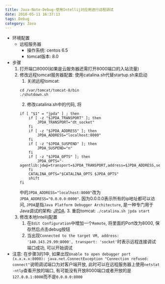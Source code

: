 ```yaml
---
title: Java-Note-Debug-使用Intellij对应用进行远程调试
date: 2018-05-11 16:37:13
tags: Debug
category: Java
---
```

- 环境配置
    - 远程服务器
        - 操作系统: centos 6.5
        - tomcat版本: 8.0
- 步骤
    1. 打开端口8000(如果是云服务器还需打开8000端口的入站流量)
    1. 修改远程tomcat服务器配置: 使用catalina.sh代替startup.sh来启动
        1. 关闭远程tomcat: 
        ```
        cd /var/tomcat/tomcat-8/bin
        ./shutdown.sh
        ```
        2. 修改catalina.sh中的代码, 将
        ```
        if [ "$1" = "jpda" ] ; then
            if [ -z "$JPDA_TRANSPORT" ]; then
                JPDA_TRANSPORT="dt_socket"
            fi
            if [ -z "$JPDA_ADDRESS" ]; then
                JPDA_ADDRESS="localhost:8000"
            fi
            if [ -z "$JPDA_SUSPEND" ]; then
                JPDA_SUSPEND="n"
            fi
            if [ -z "$JPDA_OPTS" ]; then
                JPDA_OPTS="-agentlib:jdwp=transport=$JPDA_TRANSPORT,address=$JPDA_ADDRESS,server=y,suspend=$JPDA_SUSPEND"
            fi
            CATALINA_OPTS="$CATALINA_OPTS $JPDA_OPTS"
            shift
        fi
        ```
        中的`JPDA_ADDRESS="localhost:8000"`改为`JPDA_ADDRESS="0.0.0.0:8000"`. 因为0.0.0.0表示所有的ip地址都可以访问, `JPDA`是指`Java Platform Debugger Architecture`, 是一种专门用于Java调试的架构: [JPDA](https://docs.oracle.com/javase/8/docs/technotes/guides/jpda/).
        3. 重启tomcat: `./catalina.sh jpda start`
    1. 修改本地Intellij配置
        1. 在`Edit Configuration`中增加一个`Remote`, 将里面的Port改为8000, 保存然后点击debug按钮
        2. 当出现`Connected to the target VM, address: '140.143.29.99:8000', transport: 'socket'`时表示远程连接调试端口成功, 可以开始调试
- 注意: 在步骤3的1中, 如果出现`Unable to open debugger port (x.x.x.x:8000): java.net.ConnectException "Connection refused: connect"`说明调试端口为对客户端开放, 此时可以在远程服务器上使用`netstat -ntlp`查看开放的端口, 有可能没有开放8000端口或者开放的是`127.0.0.1:8000`而不是`0.0.0.0:8000`

